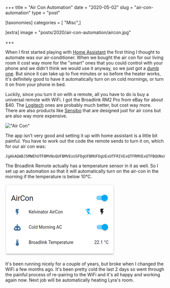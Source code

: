 +++
title = "Air Con Automation"
date = "2020-05-02"
slug = "air-con-automation"
type = "post"

[taxonomies]
categories = [ "Misc",]

[extra]
image = "posts/2020/air-con-automation/aircon.jpg"

+++

When I first started playing with [Home Assistant](https://www.home-assistant.io) the first thing I thought to automate was our air-conditioner. When we bought the air con for our living room it cost way more for the "smart" ones that you could control with your phone and we didn't think we would use it anyway, so we just got a [dumb one](https://www.kelvinator.com.au/air-conditioning/split-system/ksv70hrd). But since it can take up to five minutes or so before the heater works, it's definitely good to have it automatically turn on on cold mornings, or turn it on from your phone in bed.

Luckily, since you turn it on with a remote, all you have to do is buy a universal remote with WiFi. I got the Broadlink RM2 Pro from eBay for about $40. The [Logitech](https://secure.logitech.com/en-au/product/harmony-hub) ones are probably much better, but cost way more.
There are also products like [Sensibo](https://sensibo.com) that are designed just for air cons but are also way more expensive.

!["Air Con"](aircon.jpg "Wifi Remote on bookshelf")

The app isn't very good and setting it up with home assistant is a little bit painful. You have to work out the code the remote sends to turn it on, which for our air con was:

```
JgAkAQABJ5MWEhUTFBMVNxQUFBMVExUSFDgUFBMUFDgUExUTFRIVExQTFRMVExQTFBQUNxUTFBQTFBUTFBMVExU2FRMUOBQTFBQUNxQUFQACkBQTFBQUExQUFBQTFBQUFBMVExUSFRMVEhUTFRMUExQUFBMVExUSFRMVEhUTFRMUExQUFBMVExQTFDgVNxQTFDgUAAUhAAEmlBQTFBQUExU3FRIVExUTFBMUOBQTFRMVNxQTFBQUExUTFRIUFBQTFRMUFBQ3FRMUExUTFBMUFBQUFDcVNxQ4FBMVExQ3FBQUAAKRFBMVExQTFRMVEhQUFBQUExQUFBMVExQTFBQUExUTFRMUExQUFBMUFBUSFRMVEhUTFRMUExQUFBMUOBQ4FBMVNxUADQUAAAAA
```

The Broadlink Remote actually has a temperature sensor in it as well. So I set up an automation so that it will automatically turn on the air-con in the morning if the temperature is below 10°C.

![](hass-aircon.png "Home Assistant Screenshot")

It's been running nicely for a couple of years, but broke when I changed the WiFi a few months ago. It's been pretty cold the last 2 days so went through the painful process of re-pairing to the WiFi and it's all happy and working again now. Next job will be automatically heating Lyra's room.